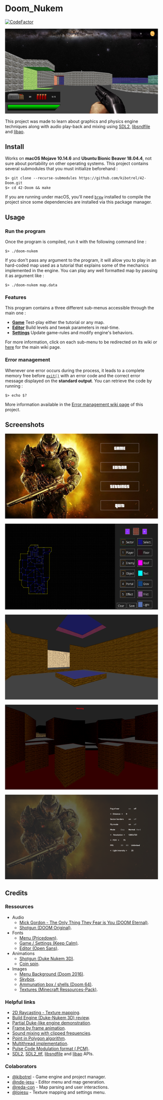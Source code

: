 # Doom_Nukem

[![CodeFactor](https://www.codefactor.io/repository/github/kibotrel/42-doom/badge)](https://www.codefactor.io/repository/github/kibotrel/42-doom)

![Header](/screenshots/header.png)

This project was made to learn about graphics and physics engine techniques along with audio play-back and mixing using [SDL2](https://www.libsdl.org/), [libsndfile](http://www.mega-nerd.com/libsndfile/) and [libao](https://xiph.org/ao/).

## Install

Works on **macOS Mojave 10.14.6** and **Ubuntu Bionic Beaver 18.04.4**, not sure about portability on other operating systems. This project contains several submodules that you must initialize beforehand :

```shell
$> git clone --recurse-submodules https://github.com/kibotrel/42-Doom.git
$> cd 42-Doom && make
```

If you are running under macOS, you'll need [`brew`](https://brew.sh/) installed to compile the project since some dependencies are installed via this package manager.

## Usage
### Run the program

Once the program is compiled, run it with the following command line :

```shell
$> ./doom-nukem
```

If you don't pass any argument to the program, it will allow you to play in an hard-coded map used as a tutorial that explains some of the mechanics implemented in the engine. You can play any well formatted map by passing it as argument like :

```shell
$> ./doom-nukem map.data
```

### Features

This program contains a three different sub-menus accessible through the main one :

* [**Game**]() Test-play either the tutorial or any map.
* [**Editor**]() Build levels and tweak parameters in real-time.
* [**Settings**]() Update game-rules and modify engine's behaviors.

For more information, click on each sub-menu to be redirected on its wiki or [here](https://github.com/kibotrel/42-Doom/wiki) for the main wiki page.

### Error management

Whenever one error occurs during the process, it leads to a complete memory free before [`exit()`](https://linux.die.net/man/3/exit) with an error code and the correct error message displayed on the **standard output**. You can retrieve the code by running :

```shell
$> echo $?
```

More information available in the [Error management wiki page]() of this project.

## Screenshots

![Screen2](/screenshots/screen2.png)

![Screen4](/screenshots/screen4.png)

![Screen0](/screenshots/screen0.png)

![Screen1](/screenshots/screen1.png)

![Screen3](/screenshots/screen3.png)

## Credits
### Ressources

* Audio
  * [Mick Gordon - The Only Thing They Fear is You (DOOM Eternal)](https://www.youtube.com/watch?v=Akx48dLnccQ).
  * [Shotgun (DOOM Original)](http://www.wolfensteingoodies.com/archives/olddoom/music.htm).
* Fonts
  * [Menu (Pricedown)](https://www.dafont.com/fr/pricedown.font).
  * [Game / Settings (Keep Calm)](https://www.dafont.com/fr/keep-calm.font).
  * [Editor (Open Sans)](https://www.fontsquirrel.com/fonts/open-sans).
* Animations
  * [Shotgun (Duke Nukem 3D)](https://www.spriters-resource.com/pc_computer/dukenukem3d/sheet/19003/).
  * [Coin spin](https://www.pngkey.com/detail/u2e6t4e6t4y3r5y3_26-color-pixel-art-coin-animation/).
* Images
  * [Menu Background (Doom 2016)](https://wallpaperscave.com/games/doom-2016/6773).
  * [Skybox](https://wallhere.com/fr/wallpaper/637649).
  * [Ammunation box / shells (Doom 64)](https://www.pngwave.com/png-clip-art-aqubd).
  * [Textures (Minecraft Ressources\-Pack)](https://minecraft.fr/categorie/resource-pack/).

### Helpful links

* [2D Raycasting - Texture mapping](https://lodev.org/cgtutor/raycasting.html).
* [Build Engine (Duke-Nukem 3D) review](http://fabiensanglard.net/duke3d/).
* [Partial Duke-like engine demonstration](https://www.youtube.com/watch?v=HQYsFshbkYw).
* [Frame by frame animation](https://gamedev.stackexchange.com/questions/150941/do-sprite-animations-usually-run-at-the-same-framerate-as-the-game-itself).
* [Sound mixing with clipped frequencies](https://stackoverflow.com/questions/5126169/programmatically-merging-two-pieces-of-audio/5126209#5126209).
* [Point in Polygon algorithm](https://en.wikipedia.org/wiki/Point_in_polygon).
* [Multithread implementation](https://randu.org/tutorials/threads/).
* [Pulse Code Modulation format (.PCM)](https://en.wikipedia.org/wiki/Pulse-code_modulation).
* [SDL2](https://wiki.libsdl.org/), [SDL2_ttf](https://www.libsdl.org/projects/SDL_ttf/docs/SDL_ttf_frame.html), [libsndfile](http://www.mega-nerd.com/libsndfile/api.html) and [libao](https://xiph.org/ao/doc/libao-api.html) APIs.

### Colaborators

* [@kibotrel](https://github.com/kibotrel) - Game engine and project manager.
* [@nde-jesu](https://github.com/nde-jesu) - Editor menu and map generation.
* [@reda-con](https://github.com/RemiDC) - Map parsing and user interactions.
* [@lojesu](https://github.com/lojesu) - Texture mapping and settings menu.
